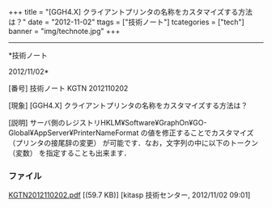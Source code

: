 ﻿+++
title = "[GGH4.X] クライアントプリンタの名称をカスタマイズする方法は？"
date = "2012-11-02"
ttags = ["技術ノート"]
tcategories = ["tech"]
banner = "img/technote.jpg"
+++

-----------------------------------------------------------------------------------------------------------------------------

*技術ノート

2012/11/02*


[番号]
技術ノート KGTN 2012110202

[現象]
[GGH4.X] クライアントプリンタの名称をカスタマイズする方法は？

[説明]
サーバ側のレジストリHKLM¥Software¥GraphOn¥GO-Global¥AppServer¥PrinterNameFormat
の値を修正することでカスタマイズ （プリンタの接尾辞の変更）
が可能です．なお，文字列の中に以下のトークン （変数）
を指定することも出来ます．


### ファイル

 
 


[KGTN2012110202.pdf](http://techreport.kitasp.net/attachments/download/1079/KGTN2012110202.pdf)
 [(59.7 KB)] [kitasp 技術センター, 2012/11/02
09:01]


 


 

